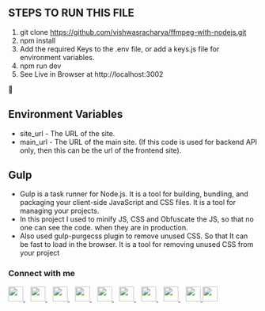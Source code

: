 ## STEPS TO RUN THIS FILE

1. git clone https://github.com/vishwasracharya/ffmpeg-with-nodejs.git
2. npm install
3. Add the required Keys to the .env file, or add a keys.js file for environment variables.
3. npm run dev
4. See Live in Browser at http://localhost:3002

🎉

## Environment Variables
- site_url - The URL of the site.
- main_url - The URL of the main site. (If this code is used for backend API only, then this can be the url of the frontend site).

## Gulp
- Gulp is a task runner for Node.js. It is a tool for building, bundling, and packaging your client-side JavaScript and CSS files. It is a tool for managing your projects.
- In this project I used to minify JS, CSS and Obfuscate the JS, so that no one can see the code. when they are in production.
- Also used gulp-purgecss plugin to remove unused CSS. So that It can be fast to load in the browser. It is a tool for removing unused CSS from your project

### Connect with me
  <a href="https://twitter.com/vishwasracharya">
    <img width="30px" src="https://www.vectorlogo.zone/logos/twitter/twitter-official.svg" />
  </a>&ensp;
  <a href="https://www.linkedin.com/in/vishwasracharya">
    <img width="30px" src="https://www.vectorlogo.zone/logos/linkedin/linkedin-icon.svg" />
  </a>&ensp;
  <a href="https://vishwasracharya.herokuapp.com">
    <img width="30px" src="https://img.icons8.com/fluency/48/000000/domain.png" />
  </a>&ensp;
  <a href="https://www.instagram.com/vishwasracharya">
    <img width="30px" src="https://www.vectorlogo.zone/logos/instagram/instagram-icon.svg" />
  </a>&ensp;
  <a href="https://t.me/vishwasacharya">
    <img width="30px" src="https://www.vectorlogo.zone/logos/telegram/telegram-icon.svg" />
  </a>&ensp;
  <a href="https://vishwasacharya.blogspot.com">
    <img width="30px" src="https://img.icons8.com/color/48/000000/blogger.png" />
  </a>&ensp;
  <a href="https://youtube.com/c/VishwasAcharya">
    <img width="30px" src="https://www.vectorlogo.zone/logos/youtube/youtube-icon.svg" />
  </a>&ensp;
  <a href="https://snapchat.com/add/vishwasracharya">
    <img width="30px" src="https://www.vectorlogo.zone/logos/snapchat/snapchat-icon.svg" />
  </a>&ensp;
  <a href="https://facebook.com/vishwasracharya">
    <img width="30px" src="https://www.vectorlogo.zone/logos/facebook/facebook-icon.svg" />
  </a>
  <a href="https://stackoverflow.com/users/17306477/vishwas-acharya">
  <img width="30px" src="https://www.vectorlogo.zone/logos/stackoverflow/stackoverflow-icon.svg" />
  </a>
